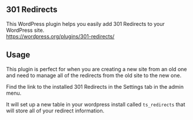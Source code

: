 301 Redirects
----------
This WordPress plugin helps you easily add 301 Redirects to your WordPress site.<br>
https://wordpress.org/plugins/301-redirects/

Usage
----------
This plugin is perfect for when you are creating a new site from an old one and need to manage all of the redirects from the old site to the new one.  

Find the link to the installed 301 Redirects in the Settings tab in the admin menu.

It will set up a new table in your wordpress install called ```ts_redirects``` that will store all of your redirect information.
